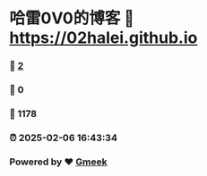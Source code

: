 # 哈雷0V0的博客 :link: https://02halei.github.io 
### :page_facing_up: [2](https://02halei.github.io/tag.html) 
### :speech_balloon: 0 
### :hibiscus: 1178 
### :alarm_clock: 2025-02-06 16:43:34 
### Powered by :heart: [Gmeek](https://github.com/Meekdai/Gmeek)
